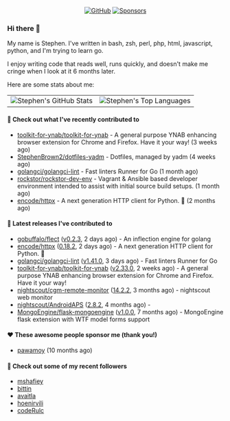 <p align="center">
    <a href="https://github.com/StephenBrown2"><img src="https://img.shields.io/github/followers/StephenBrown2.svg?label=GitHub&style=social" alt="GitHub"></a>
    <a href="https://github.com/sponsors/StephenBrown2"><img src="https://img.shields.io/badge/Sponsors--_.svg?style=social&logo=github&logoColor=EA4AAA" alt="Sponsors"></a>
</p>

### Hi there 👋

My name is Stephen. I've written in bash, zsh, perl, php, html, javascript, python, and I'm trying to learn go.

I enjoy writing code that reads well, runs quickly, and doesn't make me cringe when I look at it 6 months later.

Here are some stats about me:

|     |     |
| --- | --- |
| ![Stephen's GitHub Stats](https://github-readme-stats.vercel.app/api?username=StephenBrown2&show_icons=true&count_private=true) | ![Stephen's Top Languages](https://github-readme-stats.vercel.app/api/top-langs/?username=StephenBrown2&layout=compact) |

#### 👷 Check out what I've recently contributed to

- [toolkit-for-ynab/toolkit-for-ynab](https://github.com/toolkit-for-ynab/toolkit-for-ynab) - A general purpose YNAB enhancing browser extension for Chrome and Firefox. Have it your way! (3 weeks ago)
- [StephenBrown2/dotfiles-yadm](https://github.com/StephenBrown2/dotfiles-yadm) - Dotfiles, managed by yadm (4 weeks ago)
- [golangci/golangci-lint](https://github.com/golangci/golangci-lint) - Fast linters Runner for Go (1 month ago)
- [rockstor/rockstor-dev-env](https://github.com/rockstor/rockstor-dev-env) - Vagrant &amp; Ansible based developer environment intended to assist with initial source build setups. (1 month ago)
- [encode/httpx](https://github.com/encode/httpx) - A next generation HTTP client for Python. 🦋 (2 months ago)



#### 🔭 Latest releases I've contributed to

- [gobuffalo/flect](https://github.com/gobuffalo/flect) ([v0.2.3](https://github.com/gobuffalo/flect/releases/tag/v0.2.3), 2 days ago) - An inflection engine for golang
- [encode/httpx](https://github.com/encode/httpx) ([0.18.2](https://github.com/encode/httpx/releases/tag/0.18.2), 2 days ago) - A next generation HTTP client for Python. 🦋
- [golangci/golangci-lint](https://github.com/golangci/golangci-lint) ([v1.41.0](https://github.com/golangci/golangci-lint/releases/tag/v1.41.0), 3 days ago) - Fast linters Runner for Go
- [toolkit-for-ynab/toolkit-for-ynab](https://github.com/toolkit-for-ynab/toolkit-for-ynab) ([v2.33.0](https://github.com/toolkit-for-ynab/toolkit-for-ynab/releases/tag/v2.33.0), 2 weeks ago) - A general purpose YNAB enhancing browser extension for Chrome and Firefox. Have it your way!
- [nightscout/cgm-remote-monitor](https://github.com/nightscout/cgm-remote-monitor) ([14.2.2](https://github.com/nightscout/cgm-remote-monitor/releases/tag/14.2.2), 3 months ago) - nightscout web monitor
- [nightscout/AndroidAPS](https://github.com/nightscout/AndroidAPS) ([2.8.2](https://github.com/nightscout/AndroidAPS/releases/tag/2.8.2), 4 months ago) - 
- [MongoEngine/flask-mongoengine](https://github.com/MongoEngine/flask-mongoengine) ([v1.0.0](https://github.com/MongoEngine/flask-mongoengine/releases/tag/v1.0.0), 7 months ago) - MongoEngine flask extension with WTF model forms support

#### ❤️ These awesome people sponsor me (thank you!)

- [pawamoy](https://github.com/pawamoy) (10 months ago)

#### 👯 Check out some of my recent followers

- [mshafiey](https://github.com/mshafiey)
- [bittin](https://github.com/bittin)
- [avaitla](https://github.com/avaitla)
- [hoenirvili](https://github.com/hoenirvili)
- [codeRulc](https://github.com/codeRulc)


